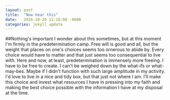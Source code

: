 ```yaml
---
layout: post
title:  "Now hear this"
date:   2016-10-20 12:16:08 -0600
categories: jekyll update
---
```

##Nothing's important
I wonder about this sometimes, but at this moment I'm firmly in the predetermination camp. Free will is good and all, but the weight that places on one's choices seems too ornerous to abide by. Every choice would have to matter and that just seems too consequential to live with.
Here and now, at least, predetermination is immensely more freeing. I have to be free to create. I can't be weighed down by the what-ifs or what-may-bes. Maybe if I didn't function with such large amplitude in my activity. I'd love to live in a nice and tidy box, but that just not where I am. I'll make this choice and invest what resources I have in pressing into my faith and making the best choice possible with the information I have at my disposal at the time.
